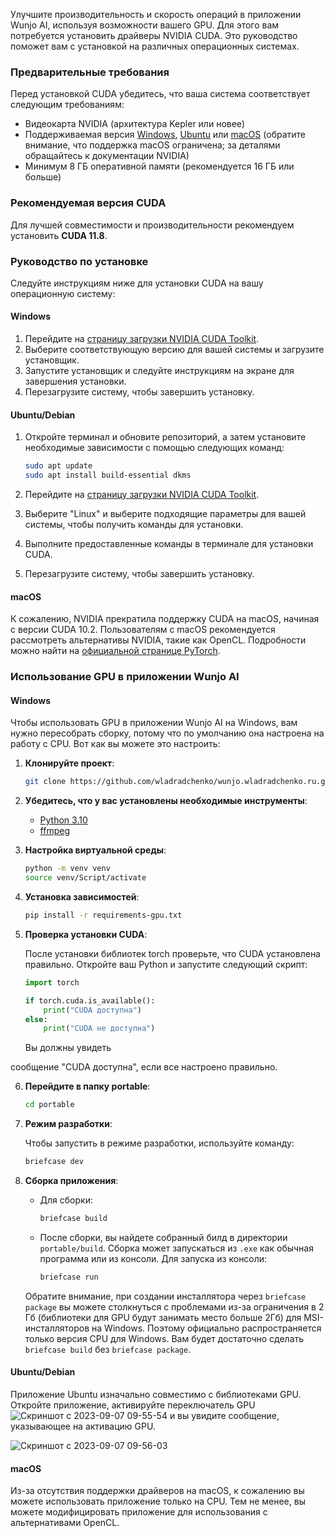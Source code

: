 Улучшите производительность и скорость операций в приложении Wunjo AI, используя возможности вашего GPU. Для этого вам потребуется установить драйверы NVIDIA CUDA. Это руководство поможет вам с установкой на различных операционных системах.

### Предварительные требования

Перед установкой CUDA убедитесь, что ваша система соответствует следующим требованиям:

- Видеокарта NVIDIA (архитектура Kepler или новее)
- Поддерживаемая версия [Windows](https://developer.nvidia.com/cuda-toolkit-archive), [Ubuntu](https://developer.nvidia.com/cuda-toolkit-archive) или [macOS](https://developer.nvidia.com/cuda-toolkit-archive) (обратите внимание, что поддержка macOS ограничена; за деталями обращайтесь к документации NVIDIA)
- Минимум 8 ГБ оперативной памяти (рекомендуется 16 ГБ или больше)

### Рекомендуемая версия CUDA

Для лучшей совместимости и производительности рекомендуем установить **CUDA 11.8**.

### Руководство по установке

Следуйте инструкциям ниже для установки CUDA на вашу операционную систему:

#### Windows

1. Перейдите на [страницу загрузки NVIDIA CUDA Toolkit](https://developer.nvidia.com/cuda-downloads).
2. Выберите соответствующую версию для вашей системы и загрузите установщик.
3. Запустите установщик и следуйте инструкциям на экране для завершения установки.
4. Перезагрузите систему, чтобы завершить установку.

#### Ubuntu/Debian

1. Откройте терминал и обновите репозиторий, а затем установите необходимые зависимости с помощью следующих команд:

    ```bash
    sudo apt update
    sudo apt install build-essential dkms
    ```

2. Перейдите на [страницу загрузки NVIDIA CUDA Toolkit](https://developer.nvidia.com/cuda-downloads).
3. Выберите "Linux" и выберите подходящие параметры для вашей системы, чтобы получить команды для установки.
4. Выполните предоставленные команды в терминале для установки CUDA.
5. Перезагрузите систему, чтобы завершить установку.

#### macOS

К сожалению, NVIDIA прекратила поддержку CUDA на macOS, начиная с версии CUDA 10.2. Пользователям с macOS рекомендуется рассмотреть альтернативы NVIDIA, такие как OpenCL. Подробности можно найти на [официальной странице PyTorch](https://pytorch.org/get-started/locally/).

### Использование GPU в приложении Wunjo AI

#### Windows

Чтобы использовать GPU в приложении Wunjo AI на Windows, вам нужно пересобрать сборку, потому что по умолчанию она настроена на работу с CPU. Вот как вы можете это настроить:

1. **Клонируйте проект**:

    ```bash
    git clone https://github.com/wladradchenko/wunjo.wladradchenko.ru.git
    ```

2. **Убедитесь, что у вас установлены необходимые инструменты**:
   
    - [Python 3.10](https://www.python.org/downloads/)
    - [ffmpeg](https://ffmpeg.org/download.html)

3. **Настройка виртуальной среды**:

    ```bash
    python -m venv venv
    source venv/Script/activate
    ```

4. **Установка зависимостей**:

    ```bash
    pip install -r requirements-gpu.txt
    ```

5. **Проверка установки CUDA**:
   
    После установки библиотек torch проверьте, что CUDA установлена правильно. Откройте ваш Python и запустите следующий скрипт:

    ```python
    import torch

    if torch.cuda.is_available():
        print("CUDA доступна")
    else:
        print("CUDA не доступна")
    ```

    Вы должны увидеть

 сообщение "CUDA доступна", если все настроено правильно.

6. **Перейдите в папку portable**:

    ```bash
    cd portable
    ```

7. **Режим разработки**:
   
    Чтобы запустить в режиме разработки, используйте команду:

    ```bash
    briefcase dev
    ```

8. **Сборка приложения**:

    - Для сборки:

        ```bash
        briefcase build
        ```

    - После сборки, вы найдете собранный билд в директории `portable/build`. Сборка может запускаться из `.exe` как обычная программа или из консоли. Для запуска из консоли:

        ```bash
        briefcase run
        ```

    Обратите внимание, при создании инсталлятора через `briefcase package` вы можете столкнуться с проблемами из-за ограничения в 2 Гб (библиотеки для GPU будут занимать место больше 2Гб) для MSI-инсталляторов на Windows. Поэтому официально распространяется только версия CPU для Windows. Вам будет достаточно сделать `briefcase build` без `briefcase package`. 

#### Ubuntu/Debian

Приложение Ubuntu изначально совместимо с библиотеками GPU. Откройте приложение, активируйте переключатель GPU ![Скриншот с 2023-09-07 09-55-54](https://github.com/wladradchenko/wunjo.wladradchenko.ru/assets/56233697/3799f33e-f333-4340-8b78-6c73dd3a290c) и вы увидите сообщение, указывающее на активацию GPU.

![Скриншот с 2023-09-07 09-56-03](https://github.com/wladradchenko/wunjo.wladradchenko.ru/assets/56233697/9b1403fd-c496-4ba9-aec2-03f35a6982a0)

#### macOS

Из-за отсутствия поддержки драйверов на macOS, к сожалению вы можете использовать приложение только на CPU. Тем не менее, вы можете модифицировать приложение для использования с альтернативами OpenCL.